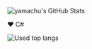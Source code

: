 ![yamachu's GitHub Stats](https://github-readme-stats.vercel.app/api?username=yamachu&show_icons=true&theme=dracula)

:heart: C#

![Used top langs](https://github-readme-stats.vercel.app/api/top-langs/?username=yamachu&layout=compact&hide=c,shaderlab&theme=dracula)
